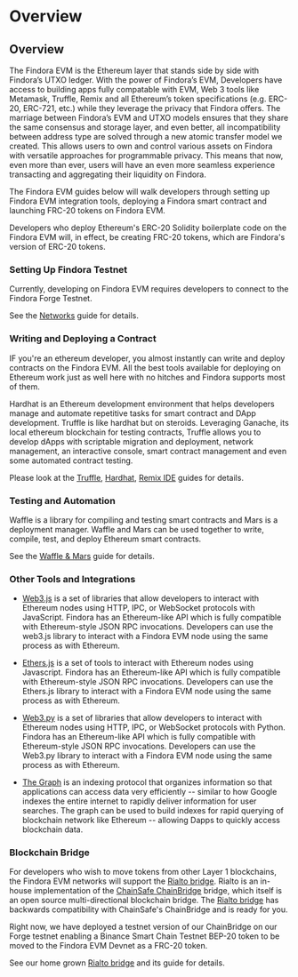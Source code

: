 # Overview

## Overview

The Findora EVM is the Ethereum layer that stands side by side with Findora’s UTXO ledger. With the power of Findora’s EVM, Developers have access to building apps fully compatable with EVM, Web 3 tools like Metamask, Truffle, Remix  and all Ethereum’s token specifications (e.g. ERC-20, ERC-721, etc.) while they leverage the privacy that Findora offers. The marriage between Findora’s EVM and UTXO models ensures that they share the same consensus and storage layer, and even better, all incompatibility between address type are solved through a new atomic transfer model we created. This allows users to own and control various assets on Findora with versatile approaches for programmable privacy. This means that now, even more than ever, users will have an even more seamless experience transacting and aggregating their liquidity on Findora.

The Findora EVM guides below will walk developers through setting up Findora EVM integration tools, deploying a Findora smart contract and launching FRC-20 tokens on Findora EVM.

Developers who deploy Ethereum's ERC-20 Solidity boilerplate code on the Findora EVM will, in effect, be creating FRC-20 tokens, which are Findora's version of ERC-20 tokens.

### Setting Up Findora Testnet

Currently, developing on Findora EVM requires developers to connect to the Findora Forge Testnet. 

See the [Networks](02-network.md) guide for details.

### Writing and Deploying a Contract

IF you're an ethereum developer, you almost instantly can write and deploy contracts on the Findora EVM. All the best tools available for deploying on Ethereum work just as well here with no hitches and Findora supports most of them. 

Hardhat is an Ethereum development environment that helps developers manage and automate repetitive tasks for smart contract and DApp development. Truffle is like hardhat but on steroids. Leveraging Ganache, its local ethereum blockchain for testing contracts, Truffle allows you to develop dApps with scriptable migration and deployment, network management, an interactive console, smart contract management and even some automated contract testing.

Please look at the [Truffle](06-truffle.md), [Hardhat](07-hardhat.md), [Remix IDE](05-remix.md) guides for details.

### Testing and Automation

Waffle is a library for compiling and testing smart contracts and Mars is a deployment manager. Waffle and Mars can be used together to write, compile, test, and deploy Ethereum smart contracts. 

See the [Waffle & Mars](08-waffle-mars.md) guide for details.


### Other Tools and Integrations

* [Web3.js](https://web3js.readthedocs.io/) is a set of libraries that allow developers to interact with Ethereum nodes using HTTP, IPC, or WebSocket protocols with JavaScript. Findora has an Ethereum-like API which is fully compatible with Ethereum-style JSON RPC invocations. Developers can use the web3.js library to interact with a Findora EVM node using the same process as with Ethereum.

* [Ethers.js](https://docs.ethers.io/v5/) is a set of tools to interact with Ethereum nodes using Javascript. Findora has an Ethereum-like API which is fully compatible with Ethereum-style JSON RPC invocations. Developers can use the Ethers.js library to interact with a Findora EVM node using the same process as with Ethereum.

* [Web3.py](https://web3py.readthedocs.io/) is a set of libraries that allow developers to interact with Ethereum nodes using HTTP, IPC, or WebSocket protocols with Python. Findora has an Ethereum-like API which is fully compatible with Ethereum-style JSON RPC invocations. Developers can use the Web3.py library to interact with a Findora EVM node using the same process as with Ethereum.

* [The Graph](https://thegraph.com/docs/about/introduction#what-the-graph-is) is an indexing protocol that organizes information so that applications can access data very efficiently -- similar to how Google indexes the entire internet to rapidly deliver information for user searches. The graph can be used to build indexes for rapid querying of blockchain network like Ethereum -- allowing Dapps to quickly access blockchain data.


### Blockchain Bridge

For developers who wish to move tokens from other Layer 1 blockchains, the Findora EVM networks will support the [Rialto bridge](11-rialto.md). Rialto is an in-house implementation of the [ChainSafe ChainBridge](https://github.com/ChainSafe/ChainBridge) bridge, which itself is an open source multi-directional blockchain bridge. The [Rialto bridge](11-rialto.md) has backwards compatibility with ChainSafe's ChainBridge and is ready for you.

Right now, we have deployed a testnet version of our ChainBridge on our Forge testnet enabling a Binance Smart Chain Testnet BEP-20 token to be moved to the Findora EVM Devnet as a FRC-20 token.

See our home grown [Rialto bridge](11-rialto.md) and its guide for details.
